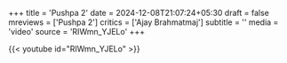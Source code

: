 +++
title = 'Pushpa 2'
date = 2024-12-08T21:07:24+05:30
draft = false
mreviews = ['Pushpa 2']
critics = ['Ajay Brahmatmaj']
subtitle = ''
media = 'video'
source = 'RIWmn_YJELo'
+++

{{< youtube id="RIWmn_YJELo" >}}
